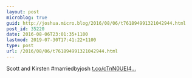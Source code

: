 ```yaml
---
layout: post
microblog: true
guid: http://joshua.micro.blog/2016/08/06/t761894991321042944.html
post_id: 35220
date: 2016-08-06T23:01:35+1100
lastmod: 2019-07-30T17:41:22+1100
type: post
url: /2016/08/06/t761894991321042944.html
---
```

Scott and Kirsten #marriedbyjosh [t.co/cTnN0UEI4...](https://t.co/cTnN0UEI4g)
